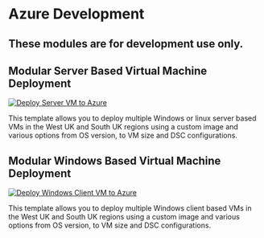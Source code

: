 # Azure Development

## These modules are for development use only.


<!--## DevOps ONLY - Modular Server Based Virtual Machine Deployment

[![Deploy Server VM to Azure](https://aka.ms/deploytoazurebutton)](https://portal.azure.com/#create/Microsoft.Template/uri/https%3A%2F%2Fraw.githubusercontent.com%2Fbalticapprenticeships%2Fazure-development%2Fmain%2FDeployments-JSON%2FserverMain.json/createUIDefinitionUri/https%3A%2F%2Fraw.githubusercontent.com%2Fbalticapprenticeships%2Fazure-development%2Fmain%2FDeployments-JSON%2FuiSvrDefinition.json)

This template allows you to deploy multiple Windows or linux server based VMs in the West UK and South UK regions using a custom image and various options from OS version, to VM size and DSC configurations.
-->

<!--# DevOps Testong Only
## Modular Windows Based Virtual Machine Deployment

[![Deploy Windows Client VM to Azure](https://aka.ms/deploytoazurebutton)](https://portal.azure.com/#create/Microsoft.Template/uri/https%3A%2F%2Fraw.githubusercontent.com%2Fbalticapprenticeships%2Fazure-development%2Fmain%2FDeployments-JSON%2FclientMain.json/createUIDefinitionUri/https%3A%2F%2Fraw.githubusercontent.com%2Fbalticapprenticeships%2Fazure-development%2Fmain%2FDeployments-JSON%2FuiWcDefinition.json)

This template allows you to deploy multiple Windows client based VMs in the West UK and South UK regions using a custom image and various options from OS version, to VM size and DSC configurations.
-->

<!--# DevOps use only-->

## Modular Server Based Virtual Machine Deployment

[![Deploy Server VM to Azure](https://aka.ms/deploytoazurebutton)](https://portal.azure.com/#create/Microsoft.Template/uri/https%3A%2F%2Fraw.githubusercontent.com%2Fbalticapprenticeships%2Fazure-development%2Fmain%2FDeployments-JSON%2FserverMain.json/createUIDefinitionUri/https%3A%2F%2Fraw.githubusercontent.com%2Fbalticapprenticeships%2Fazure-development%2Fmain%2FDeployments-JSON%2FuiSvrDefinition.json)

This template allows you to deploy multiple Windows or linux server based VMs in the West UK and South UK regions using a custom image and various options from OS version, to VM size and DSC configurations.


## Modular Windows Based Virtual Machine Deployment

[![Deploy Windows Client VM to Azure](https://aka.ms/deploytoazurebutton)](https://portal.azure.com/#create/Microsoft.Template/uri/https%3A%2F%2Fraw.githubusercontent.com%2Fbalticapprenticeships%2Fazure-development%2Fmain%2FDeployments-JSON%2FclientMain.json/createUIDefinitionUri/https%3A%2F%2Fraw.githubusercontent.com%2Fbalticapprenticeships%2Fazure-development%2Fmain%2FDeployments-JSON%2FuiWcDefinition.json)

This template allows you to deploy multiple Windows client based VMs in the West UK and South UK regions using a custom image and various options from OS version, to VM size and DSC configurations.